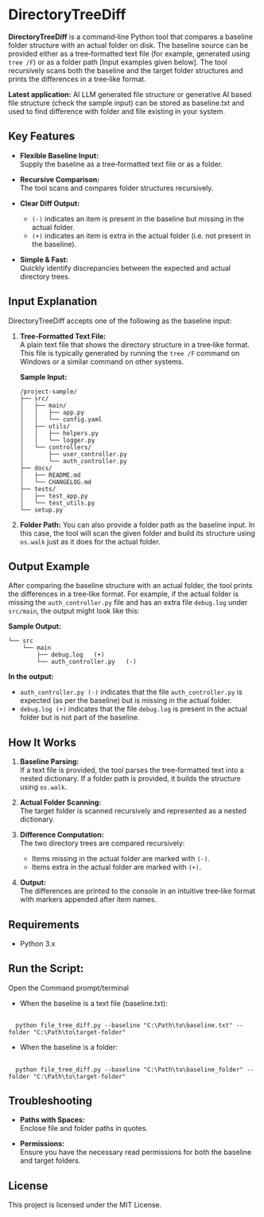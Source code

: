 # DirectoryTreeDiff

**DirectoryTreeDiff** is a command‑line Python tool that compares a baseline folder structure with an actual folder on disk. The baseline source can be provided either as a tree‑formatted text file (for example, generated using `tree /F`) or as a folder path [Input examples given below]. The tool recursively scans both the baseline and the target folder structures and prints the differences in a tree‑like format.

**Latest application:** AI LLM generated file structure or generative AI based file structure (check the sample input) can be stored as baseline.txt and used to find difference with folder and file existing in your system. 

## Key Features

- **Flexible Baseline Input:**  
  Supply the baseline as a tree‑formatted text file or as a folder.

- **Recursive Comparison:**  
  The tool scans and compares folder structures recursively.

- **Clear Diff Output:**  
  - `(-)` indicates an item is present in the baseline but missing in the actual folder.  
  - `(+)` indicates an item is extra in the actual folder (i.e. not present in the baseline).

- **Simple & Fast:**  
  Quickly identify discrepancies between the expected and actual directory trees.

## Input Explanation

DirectoryTreeDiff accepts one of the following as the baseline input:

1. **Tree‑Formatted Text File:**  
   A plain text file that shows the directory structure in a tree‑like format. This file is typically generated by running the `tree /F` command on Windows or a similar command on other systems.  
   
   **Sample Input:**
   ```plaintext
   /project-sample/
   ├── src/
   │   ├── main/
   │   │   ├── app.py
   │   │   └── config.yaml
   │   ├── utils/
   │   │   ├── helpers.py
   │   │   └── logger.py
   │   └── controllers/
   │       ├── user_controller.py
   │       └── auth_controller.py
   ├── docs/
   │   ├── README.md
   │   └── CHANGELOG.md
   ├── tests/
   │   ├── test_app.py
   │   └── test_utils.py
   └── setup.py
2. **Folder Path:**
  You can also provide a folder path as the baseline input. In this case, the tool will scan the given folder and build its structure using `os.walk` just as it does for the actual folder.

## Output Example
  After comparing the baseline structure with an actual folder, the tool prints the differences in a tree‑like format. For example, if the actual folder is missing the `auth_controller.py` file and has an extra file `debug.log` under `src/main`, the output might look like this:
  
  **Sample Output:**  
    
    └── src
        └── main
            ├── debug.log   (+)
            └── auth_controller.py   (-)
   

 **In the output:**
- `auth_controller.py (-)` indicates that the file `auth_controller.py` is expected (as per the baseline) but is missing in the actual folder.
- `debug.log (+)` indicates that the file `debug.log` is present in the actual folder but is not part of the baseline.


## How It Works

1. **Baseline Parsing:**  
   If a text file is provided, the tool parses the tree‑formatted text into a nested dictionary. If a folder path is provided, it builds the structure using `os.walk`.

2. **Actual Folder Scanning:**  
   The target folder is scanned recursively and represented as a nested dictionary.

3. **Difference Computation:**  
   The two directory trees are compared recursively:
   - Items missing in the actual folder are marked with `(-)`.
   - Items extra in the actual folder are marked with `(+)`.

4. **Output:**  
   The differences are printed to the console in an intuitive tree‑like format with markers appended after item names.

## Requirements

- Python 3.x
  
## Run the Script:

Open the Command prompt/terminal
  - When the baseline is a text file (baseline.txt):
##
      python file_tree_diff.py --baseline "C:\Path\to\baseline.txt" --folder "C:\Path\to\target-folder"

  - When the baseline is a folder:
##
      python file_tree_diff.py --baseline "C:\Path\to\baseline_folder" --folder "C:\Path\to\target-folder"

## Troubleshooting

- **Paths with Spaces:**  
  Enclose file and folder paths in quotes.

- **Permissions:**  
  Ensure you have the necessary read permissions for both the baseline and target folders.

## License
This project is licensed under the MIT License.
